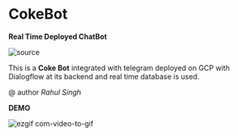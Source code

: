 # CokeBot
**Real Time Deployed ChatBot**

![source](https://user-images.githubusercontent.com/57325166/95169253-3775ef80-07d0-11eb-8758-503808b91001.gif)

This is a **Coke Bot** integrated with telegram deployed on GCP with Dialogflow at its backend and real time database is used.

@ author *Rahul Singh*


**DEMO**

![ezgif com-video-to-gif](https://user-images.githubusercontent.com/57325166/95169101-f67ddb00-07cf-11eb-8057-2576533536e0.gif)
